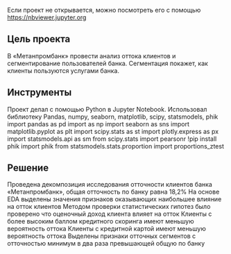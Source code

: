 Если проект не открывается, можно посмотреть его с помощью https://nbviewer.jupyter.org

## Цель проекта
В «Метанпромбанк» провести анализ оттока клиентов и сегментирование пользователей банка. 
Сегментация покажет, как клиенты пользуются услугами банка.
## Инструменты
Проект делал с помощью Python в Jupyter Notebook. Использовал библиотеку Pandas, numpy, seaborn, matplotlib, scipy, statsmodels, phik
import pandas as pd
import  as np
import seaborn as sns
import matplotlib.pyplot as plt
import scipy.stats as st
import plotly.express as px
import statsmodels.api as sm
from scipy.stats import pearsonr
!pip install phik
import phik
from statsmodels.stats.proportion import proportions_ztest
## Решение

Проведена декомпозиция исследования отточности клиентов банка «Метанпромбанк», общая отточность по банку равна 18,2%
На основе EDA выделены значения признаков оказывающих наибольшее влияние на отток клиентов
Методом проверки статистических гипотез было проверено что
оценочный доход клиента влияет на отток
Клиенты с более высоким баллом кредитного скоринга имеют меньшую вероятность оттока
Клиенты с кредитной картой имеют меньшую вероятность оттока
Выделены признаки отточных сегментов с отточностью минимум в два раза превышающей общую по банку
